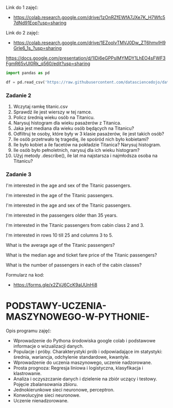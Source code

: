 Link do 1 zajęć:

* https://colab.research.google.com/drive/1zOnRZfEWfA7JXe7K_H7Wfc57dNd91Eop?usp=sharing


Link do 2 zajęć: 
* https://colab.research.google.com/drive/1EZoolvTMVJ0Dw_ZT6hmvIH9Grle6_1s_?usp=sharing

https://docs.google.com/presentation/d/1lDi6eGPPslMYMDY1LhEO4sFWF3FgmR65vUI0Rk_q560/edit?usp=sharing


```python
import pandas as pd

df = pd.read_csv('https://raw.githubusercontent.com/datasciencedojo/datasets/master/titanic.csv')
```

### Zadanie 2

1. Wczytaj ramkę titanic.csv 
2. Sprawdź ile jest wierszy w tej ramce. 
3. Policz średnią wieku osób na Titanicu. 
4. Narysuj histogram dla wieku pasażerów z Titanica. 
5. Jaka jest mediana dla wieku osób będących na Titanicu? 
6. Odfiltruj te osoby, które były w 3 klasie pasażerów, ile jest takich osób? 
7. Ile osób przetrwało tę tragedię, ile spośród nich było kobietami? 
8. Ile było kobiet a ile facetów na pokładzie Titanica? Narysuj histogram. 
9. Ile osób było pełnoletnich, narysuj dla ich wieku histogram? 
10. Użyj metody .describe(), ile lat ma najstarsza i najmłodsza osoba na Titanicu?

### Zadanie 3

I'm interested in the age and sex of the Titanic passengers.

I'm interested in the age of the Titanic passengers.

I'm interested in the age and sex of the Titanic passengers.

I'm interested in the passengers older than 35 years.

I'm interested in the Titanic passengers from cabin class 2 and 3.

I'm interested in rows 10 till 25 and columns 3 to 5.

What is the average age of the Titanic passengers?

What is the median age and ticket fare price of the Titanic passengers?

What is the number of passengers in each of the cabin classes?


Formularz na kod:
* https://forms.gle/x2ZVJ6CcK9aUUnHi8


# PODSTAWY-UCZENIA-MASZYNOWEGO-W-PYTHONIE-

Opis programu zajęć: 

* Wprowadzenie do Pythona środowiska google colab i podstawowe informacje o wizualizacji danych.
* Populacje i próby. Charakterystyki prób i odpowiadające im statystyki: średnia, wariancja, odchylenie standardowe, kwantyle.
* Wprowadzenie do uczenia maszynowego, uczenie nadzorowane.
* Prosta prognoza: Regresja liniowa i logistyczna, klasyfikacja i klastrowanie.
* Analiza i oczyszczanie danych i dzielenie na zbiór uczący i testowy. Pojęcie zbalansowania zbioru.
* Jednokierunkowe sieci neuronowe, perceptron.
* Konwolucyjne sieci neuronowe.
* Uczenie nienadzorowane.



